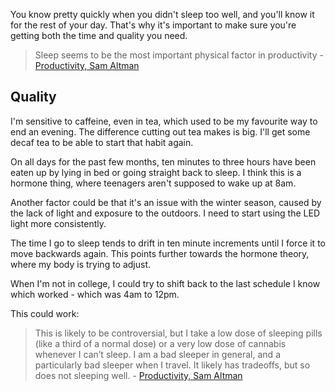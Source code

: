 You know pretty quickly when you didn't sleep too well, and you'll know it for the rest of your day. That's why it's important to make sure you're getting both the time and quality you need.

> Sleep seems to be the most important physical factor in productivity - [Productivity, Sam Altman](http://blog.samaltman.com/productivity)

## Quality

I'm sensitive to caffeine, even in tea, which used to be my favourite way to end an evening.  The difference cutting out tea makes is big. I'll get some decaf tea to be able to start that habit again.

On all days for the past few months, ten minutes to three hours have been eaten up by lying in bed or going straight back to sleep. I think this is a hormone thing, where teenagers aren't supposed to wake up at 8am. 

Another factor could be that it's an issue with the winter season, caused by the lack of light and exposure to the outdoors. I need to start using the LED light more consistently. 

The time I go to sleep tends to drift in ten minute increments until I force it to move backwards again. This points further towards the hormone theory, where my body is trying to adjust.

When I'm not in college, I could try to shift back to the last schedule I know which worked - which was 4am to 12pm.

This could work:

> This is likely to be controversial, but I take a low dose of sleeping pills (like a third of a normal dose) or a very low dose of cannabis whenever I can’t sleep.  I am a bad sleeper in general, and a particularly bad sleeper when I travel.  It likely has tradeoffs, but so does not sleeping well. - [Productivity, Sam Altman](http://blog.samaltman.com/productivity)


